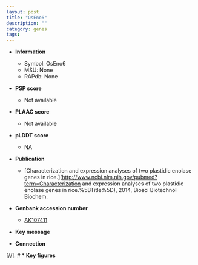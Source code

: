 ```yaml
---
layout: post
title: "OsEno6"
description: ""
category: genes
tags: 
---
```


* **Information**  
    + Symbol: OsEno6  
    + MSU: None  
    + RAPdb: None  

* **PSP score**  
    + Not available 

* **PLAAC score**  
    + Not available 

* **pLDDT score**
    + NA


* **Publication**  
    + [Characterization and expression analyses of two plastidic enolase genes in rice.](http://www.ncbi.nlm.nih.gov/pubmed?term=Characterization and expression analyses of two plastidic enolase genes in rice.%5BTitle%5D), 2014, Biosci Biotechnol Biochem.

* **Genbank accession number**  
    + [AK107411](http://www.ncbi.nlm.nih.gov/nuccore/AK107411)

* **Key message**  

* **Connection**  

[//]: # * **Key figures**  


